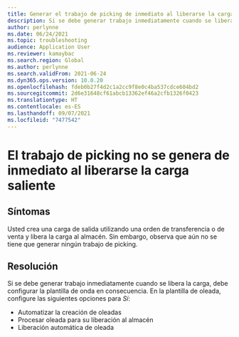```yaml
---
title: Generar el trabajo de picking de inmediato al liberarse la carga
description: Si se debe generar trabajo inmediatamente cuando se libera la carga, debe configurar la plantilla de onda en consecuencia. Esta página le guía a través de los pasos.
author: perlynne
ms.date: 06/24/2021
ms.topic: troubleshooting
audience: Application User
ms.reviewer: kamaybac
ms.search.region: Global
ms.author: perlynne
ms.search.validFrom: 2021-06-24
ms.dyn365.ops.version: 10.0.20
ms.openlocfilehash: fdeb0b27f4d2c1a2cc9f8e0c4ba537cdce604bd2
ms.sourcegitcommit: 2d6e31648cf61abcb13362ef46a2cfb1326f0423
ms.translationtype: HT
ms.contentlocale: es-ES
ms.lasthandoff: 09/07/2021
ms.locfileid: "7477542"
---
```

# <a name="picking-work-isnt-generated-immediately-when-outbound-load-is-released"></a>El trabajo de picking no se genera de inmediato al liberarse la carga saliente

## <a name="symptoms"></a>Síntomas

Usted crea una carga de salida utilizando una orden de transferencia o de venta y libera la carga al almacén. Sin embargo, observa que aún no se tiene que generar ningún trabajo de picking.

## <a name="resolution"></a>Resolución

Si se debe generar trabajo inmediatamente cuando se libera la carga, debe configurar la plantilla de onda en consecuencia. En la plantilla de oleada, configure las siguientes opciones para *Sí*:

- Automatizar la creación de oleadas
- Procesar oleada para su liberación al almacén
- Liberación automática de oleada
